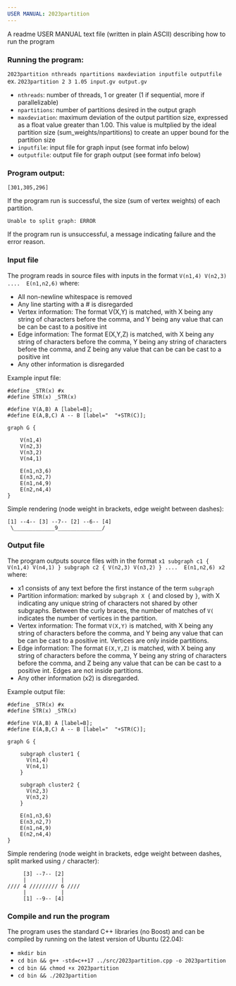 ```yaml
---
USER MANUAL: 2023partition
---
```

A readme USER MANUAL text file (written in plain ASCII) describing how to run the program

### Running the program:

`2023partition nthreads npartitions maxdeviation inputfile outputfile`
  ex. `2023partition 2 3 1.05 input.gv output.gv`

- `nthreads`: number of threads, 1 or greater (1 if sequential, more if parallelizable)
- `npartitions`: number of partitions desired in the output graph
- `maxdeviation`: maximum deviation of the output partition size, expressed as a float value greater than 1.00. This value is multplied by the ideal partition size (sum_weights/npartitions) to create an upper bound for the partition size
- `inputfile`: input file for graph input (see format info below)
- `outputfile`: output file for graph output (see format info below)

### Program output:

`[301,305,296]`

If the program run is successful, the size (sum of vertex weights) of each partition.

`Unable to split graph: ERROR`

If the program run is unsuccessful, a message indicating failure and the error reason.

### Input file

The program reads in source files with inputs in the format `V(n1,4) V(n2,3) ....  E(n1,n2,6)` where:
- All non-newline whitespace is removed
- Any line starting with a # is disregarded
- Vertex information: The format V(X,Y) is matched, with X being any string of characters before the comma, and Y being any value that can be can be cast to a positive int
- Edge information: The format E(X,Y,Z) is matched, with X being any string of characters before the comma, Y being any string of characters before the comma, and Z being any value that can be can be cast to a positive int
- Any other information is disregarded

Example input file:

    #define _STR(x) #x
    #define STR(x) _STR(x)
    
    #define V(A,B) A [label=B];
    #define E(A,B,C) A -- B [label="  "+STR(C)];
    
    graph G {
      
        V(n1,4)
        V(n2,3)
        V(n3,2)
        V(n4,1)
    
        E(n1,n3,6)
        E(n3,n2,7)
        E(n1,n4,9)
        E(n2,n4,4)
    }

Simple rendering (node weight in brackets, edge weight between dashes):

    [1] --4-- [3] --7-- [2] --6-- [4]
     \_____________9______________/

### Output file

The program outputs source files with in the format `x1 subgraph c1 { V(n1,4) V(n4,1) } subgraph c2 { V(n2,3) V(n3,2) } ....  E(n1,n2,6) x2` where:
- x1 consists of any text before the first instance of the term `subgraph`
- Partition information: marked by `subgraph X {` and closed by `}`, with X indicating any unique string of characters not shared by other subgraphs. Between the curly braces, the number of matches of `V(` indicates the number of vertices in the partition.
- Vertex information: The format `V(X,Y)` is matched, with X being any string of characters before the comma, and Y being any value that can be can be cast to a positive int. Vertices are only inside partitions.
- Edge information: The format `E(X,Y,Z)` is matched, with X being any string of characters before the comma, Y being any string of characters before the comma, and Z being any value that can be can be cast to a positive int. Edges are not inside partitions.
- Any other information (x2) is disregarded.


Example output file:
    
    #define _STR(x) #x
    #define STR(x) _STR(x)
    
    #define V(A,B) A [label=B];
    #define E(A,B,C) A -- B [label="  "+STR(C)];
    
    graph G {
      
        subgraph cluster1 {
          V(n1,4)
          V(n4,1)
        }
    
        subgraph cluster2 {
          V(n2,3)
          V(n3,2)
        }
    
        E(n1,n3,6)
        E(n3,n2,7)
        E(n1,n4,9)
        E(n2,n4,4)
    }

Simple rendering (node weight in brackets, edge weight between dashes, split marked using `/` character):

         [3] --7-- [2]
         |           |
    //// 4 ///////// 6 ////
         |           |
         [1] --9-- [4]
 
### Compile and run the program

The program uses the standard C++ libraries (no Boost) and can be compiled by running on the latest version of Ubuntu (22.04):
- `mkdir bin`
- `cd bin && g++ -std=c++17 ../src/2023partition.cpp -o 2023partition`
- `cd bin && chmod +x 2023partition`
- `cd bin && ./2023partition`
